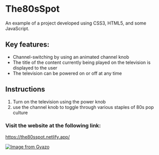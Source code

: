 # The80sSpot

An example of a project developed using CSS3, HTML5, and some JavaScript.

## Key features: 
  - Channel-switching by using an animated channel knob
  - The title of the content currently being played on the television is displayed to the user
  - The television can be powered on or off at any time

## Instructions
1. Turn on the television using the power knob
2. use the channel knob to toggle through various staples of 80s pop culture

### Visit the website at the following link:
 https://the80sspot.netlify.app/

[![Image from Gyazo](https://i.gyazo.com/c8d945145ae7668227ffb3fccbcdd608.gif)](https://the80sspot.netlify.app/)

